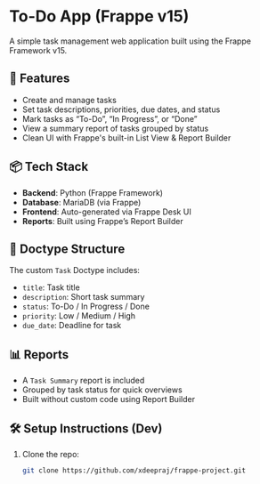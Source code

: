 # To-Do App (Frappe v15)

A simple task management web application built using the Frappe Framework v15.

## 🚀 Features

- Create and manage tasks
- Set task descriptions, priorities, due dates, and status
- Mark tasks as “To-Do”, “In Progress”, or “Done”
- View a summary report of tasks grouped by status
- Clean UI with Frappe's built-in List View & Report Builder

## 📦 Tech Stack

- **Backend**: Python (Frappe Framework)
- **Database**: MariaDB (via Frappe)
- **Frontend**: Auto-generated via Frappe Desk UI
- **Reports**: Built using Frappe’s Report Builder

## 📁 Doctype Structure

The custom `Task` Doctype includes:
- `title`: Task title
- `description`: Short task summary
- `status`: To-Do / In Progress / Done
- `priority`: Low / Medium / High
- `due_date`: Deadline for task

## 📊 Reports

- A `Task Summary` report is included
- Grouped by task status for quick overviews
- Built without custom code using Report Builder

## 🛠 Setup Instructions (Dev)

1. Clone the repo:
   ```bash
   git clone https://github.com/xdeepraj/frappe-project.git

